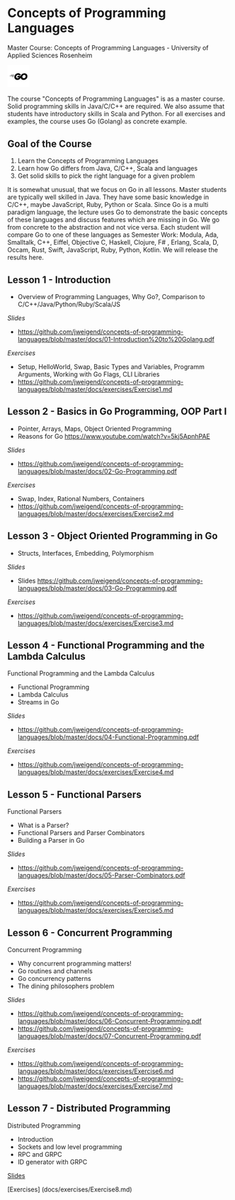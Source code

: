 # Concepts of Programming Languages
Master Course: Concepts of Programming Languages - University of Applied Sciences Rosenheim

<img src="docs/img/go.png" width="10%">

The course "Concepts of Programming Languages" is as a master course. Solid programming skills in Java/C/C++ are required. We also assume that students have introductory skills in Scala and Python. For all exercises and examples, the course uses Go (Golang) as concrete example.

## Goal of the Course

1. Learn the Concepts of Programming Languages
2. Learn how Go differs from Java, C/C++, Scala and languages
3. Get solid skills to pick the right language for a given problem

It is somewhat unusual, that we focus on Go in all lessons. Master students are typically well skilled in Java. They
have some basic knowledge in C/C++, maybe JavaScript, Ruby, Python or Scala. Since Go is a multi paradigm language, the lecture uses Go to demonstrate the basic concepts of these languages and discuss features which are missing in Go. 
We go from concrete to the abstraction and not vice versa.
Each student will compare Go to one of these languages as Semester Work: Modula, Ada, Smalltalk, C++, Eiffel, Objective C, Haskell, Clojure, F# , Erlang, Scala, D, Occam, Rust, Swift, JavaScript, Ruby, Python, Kotlin.
We will release the results here. 

## Lesson 1 - Introduction

- Overview of Programming Languages, Why Go?, Comparison to C/C++/Java/Python/Ruby/Scala/JS

*Slides*
- https://github.com/jweigend/concepts-of-programming-languages/blob/master/docs/01-Introduction%20to%20Golang.pdf

*Exercises*
- Setup, HelloWorld, Swap, Basic Types and Variables, Programm Arguments, Working with Go Flags, CLI Libraries 
- https://github.com/jweigend/concepts-of-programming-languages/blob/master/docs/exercises/Exercise1.md

## Lesson 2 - Basics in Go Programming, OOP Part I

- Pointer, Arrays, Maps, Object Oriented Programming
- Reasons for Go https://www.youtube.com/watch?v=5kj5ApnhPAE

*Slides*
- https://github.com/jweigend/concepts-of-programming-languages/blob/master/docs/02-Go-Programming.pdf

*Exercises*
- Swap, Index, Rational Numbers, Containers 
- https://github.com/jweigend/concepts-of-programming-languages/blob/master/docs/exercises/Exercise2.md

## Lesson 3 - Object Oriented Programming in Go

- Structs, Interfaces, Embedding, Polymorphism

*Slides*
- Slides https://github.com/jweigend/concepts-of-programming-languages/blob/master/docs/03-Go-Programming.pdf

*Exercises*
- https://github.com/jweigend/concepts-of-programming-languages/blob/master/docs/exercises/Exercise3.md

## Lesson 4 - Functional Programming and the Lambda Calculus
Functional Programming and the Lambda Calculus
- Functional Programming
- Lambda Calculus
- Streams in Go

*Slides*
- https://github.com/jweigend/concepts-of-programming-languages/blob/master/docs/04-Functional-Programming.pdf

*Exercises*
- https://github.com/jweigend/concepts-of-programming-languages/blob/master/docs/exercises/Exercise4.md

## Lesson 5 - Functional Parsers
Functional Parsers
- What is a Parser?
- Functional Parsers and Parser Combinators
- Building a Parser in Go

*Slides*
- https://github.com/jweigend/concepts-of-programming-languages/blob/master/docs/05-Parser-Combinators.pdf

*Exercises*
- https://github.com/jweigend/concepts-of-programming-languages/blob/master/docs/exercises/Exercise5.md

## Lesson 6 - Concurrent Programming
Concurrent Programming
- Why concurrent programming matters!
- Go routines and channels
- Go concurrency patterns
- The dining philosophers problem

*Slides*
- https://github.com/jweigend/concepts-of-programming-languages/blob/master/docs/06-Concurrent-Programming.pdf
- https://github.com/jweigend/concepts-of-programming-languages/blob/master/docs/07-Concurrent-Programming.pdf

*Exercises*
- https://github.com/jweigend/concepts-of-programming-languages/blob/master/docs/exercises/Exercise6.md
- https://github.com/jweigend/concepts-of-programming-languages/blob/master/docs/exercises/Exercise7.md

## Lesson 7 - Distributed Programming
Distributed Programming
- Introduction
- Sockets and low level programming
- RPC and GRPC
- ID generator with GRPC 

[Slides](docs/07-Distributed-Programming.pdf)

[Exercises] (docs/exercises/Exercise8.md)
